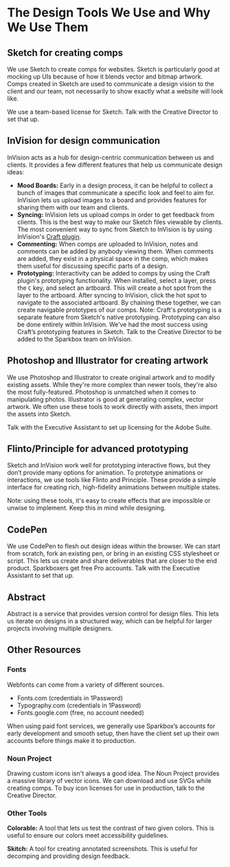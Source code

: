 # The Design Tools We Use and Why We Use Them

## Sketch for creating comps 
We use Sketch to create comps for websites. Sketch is particularly good at mocking up UIs because of how it blends vector and bitmap artwork. Comps created in Sketch are used to communicate a design vision to the client and our team, not necessarily to show exactly what a website will look like.

We use a team-based license for Sketch. Talk with the Creative Director to set that up. 

## InVision for design communication 
InVision acts as a hub for design-centric communication between us and clients. It provides a few different features that help us communicate design ideas: 

- **Mood Boards:** Early in a design process, it can be helpful to collect a bunch of images that communicate a specific look and feel to aim for. InVision lets us upload images to a board and provides features for sharing them with our team and clients. 
- **Syncing:** InVision lets us upload comps in order to get feedback from clients. This is the best way to make our Sketch files viewable by clients. The most convenient way to sync from Sketch to InVision is by using InVision's [Craft plugin](https://www.invisionapp.com/craft).
- **Commenting:** When comps are uploaded to InVision, notes and comments can be added by anybody viewing them. When comments are added, they exist in a physical space in the comp, which makes them useful for discussing specific parts of a design. 
- **Prototyping:** Interactivity can be added to comps by using the Craft plugin's prototyping functionality. When installed, select a layer, press the `C` key, and select an artboard. This will create a hot spot from the layer to the artboard. After syncing to InVision, click the hot spot to navigate to the associated artboard. By chaining these together, we can create navigable prototypes of our comps. Note: Craft's prototyping is a separate feature from Sketch's native prototyping. Prototyping can also be done entirely within InVision. We’ve had the most success using Craft’s prototyping features in Sketch.
Talk to the Creative Director to be added to the Sparkbox team on InVision. 

## Photoshop and Illustrator for creating artwork 
We use Photoshop and Illustrator to create original artwork and to modify existing assets. While they're more complex than newer tools, they're also the most fully-featured. Photoshop is unmatched when it comes to manipulating photos. Illustrator is good at generating complex, vector artwork. We often use these tools to work directly with assets, then import the assets into Sketch. 

Talk with the Executive Assistant to set up licensing for the Adobe Suite. 

## Flinto/Principle for advanced prototyping 
Sketch and InVision work well for prototyping interactive flows, but they don’t provide many options for animation. To prototype animations or interactions, we use tools like Flinto and Principle. These provide a simple interface for creating rich, high-fidelity animations between multiple states.

Note: using these tools, it's easy to create effects that are impossible or unwise to implement. Keep this in mind while designing. 

## CodePen 
We use CodePen to flesh out design ideas within the browser. We can start from scratch, fork an existing pen, or bring in an existing CSS stylesheet or script. This lets us create and share deliverables that are closer to the end product.
Sparkboxers get free Pro accounts. Talk with the Executive Assistant to set that up.

## Abstract
Abstract is a service that provides version control for design files. This lets us iterate on designs in a structured way, which can be helpful for larger projects involving multiple designers.

## Other Resources 

### Fonts 
Webfonts can come from a variety of different sources.

- Fonts.com (credentials in 1Password)
- Typography.com (credentials in 1Password)
- Fonts.google.com (free, no account needed)

When using paid font services, we generally use Sparkbox’s accounts for early development and smooth setup, then have the client set up their own accounts before things make it to production.

### Noun Project 
Drawing custom icons isn't always a good idea. The Noun Project provides a massive library of vector icons. We can download and use SVGs while creating comps. To buy icon licenses for use in production, talk to the Creative Director. 

### Other Tools 

**Colorable:** A tool that lets us test the contrast of two given colors. This is useful to ensure our colors meet accessibility guidelines.

**Skitch:** A tool for creating annotated screenshots. This is useful for decomping and providing design feedback.
